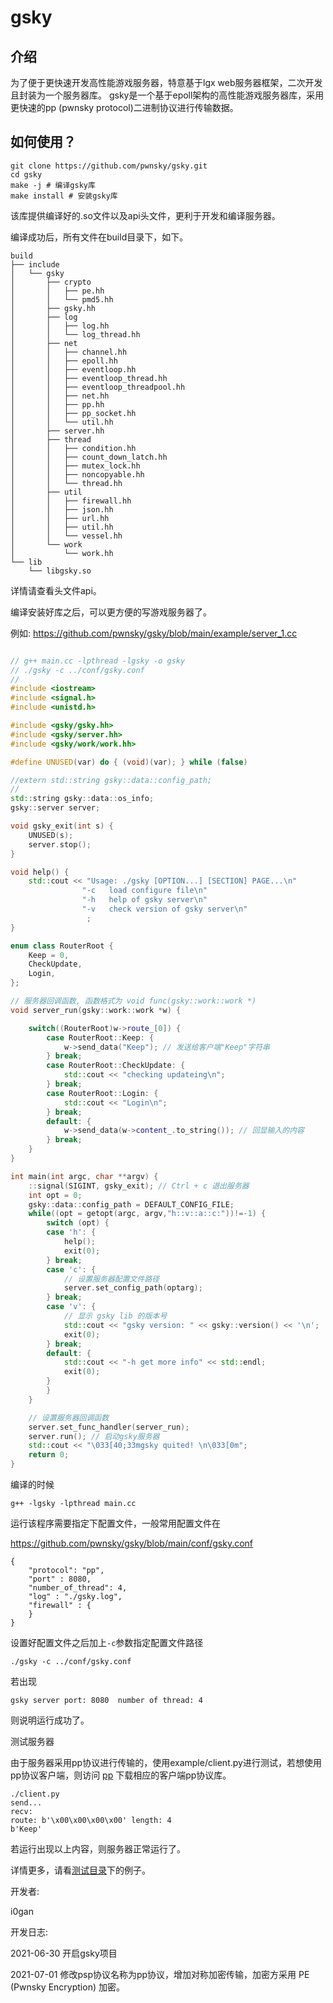 # gsky

## 介绍

为了便于更快速开发高性能游戏服务器，特意基于lgx web服务器框架，二次开发且封装为一个服务器库。
gsky是一个基于epoll架构的高性能游戏服务器库，采用更快速的pp (pwnsky protocol)二进制协议进行传输数据。


## 如何使用？

```
git clone https://github.com/pwnsky/gsky.git
cd gsky
make -j # 编译gsky库
make install # 安装gsky库
```

该库提供编译好的.so文件以及api头文件，更利于开发和编译服务器。

编译成功后，所有文件在build目录下，如下。

```
build
├── include
│   └── gsky
│       ├── crypto
│       │   ├── pe.hh
│       │   └── pmd5.hh
│       ├── gsky.hh
│       ├── log
│       │   ├── log.hh
│       │   └── log_thread.hh
│       ├── net
│       │   ├── channel.hh
│       │   ├── epoll.hh
│       │   ├── eventloop.hh
│       │   ├── eventloop_thread.hh
│       │   ├── eventloop_threadpool.hh
│       │   ├── net.hh
│       │   ├── pp.hh
│       │   ├── pp_socket.hh
│       │   └── util.hh
│       ├── server.hh
│       ├── thread
│       │   ├── condition.hh
│       │   ├── count_down_latch.hh
│       │   ├── mutex_lock.hh
│       │   ├── noncopyable.hh
│       │   └── thread.hh
│       ├── util
│       │   ├── firewall.hh
│       │   ├── json.hh
│       │   ├── url.hh
│       │   ├── util.hh
│       │   └── vessel.hh
│       └── work
│           └── work.hh
└── lib
    └── libgsky.so

```

详情请查看头文件api。



编译安装好库之后，可以更方便的写游戏服务器了。

例如: https://github.com/pwnsky/gsky/blob/main/example/server_1.cc

```c++

// g++ main.cc -lpthread -lgsky -o gsky
// ./gsky -c ../conf/gsky.conf
//
#include <iostream>
#include <signal.h>
#include <unistd.h>

#include <gsky/gsky.hh>
#include <gsky/server.hh>
#include <gsky/work/work.hh>

#define UNUSED(var) do { (void)(var); } while (false)

//extern std::string gsky::data::config_path;
//
std::string gsky::data::os_info;
gsky::server server;

void gsky_exit(int s) {
    UNUSED(s);
    server.stop();
}

void help() {
    std::cout << "Usage: ./gsky [OPTION...] [SECTION] PAGE...\n"
                "-c   load configure file\n"
                "-h   help of gsky server\n"
                "-v   check version of gsky server\n"
                 ;
}

enum class RouterRoot {
    Keep = 0,
    CheckUpdate,
    Login,
};

// 服务器回调函数, 函数格式为 void func(gsky::work::work *)
void server_run(gsky::work::work *w) {

    switch((RouterRoot)w->route_[0]) {
        case RouterRoot::Keep: {
            w->send_data("Keep"); // 发送给客户端"Keep"字符串
        } break;
        case RouterRoot::CheckUpdate: {
            std::cout << "checking updateing\n";
        } break;
        case RouterRoot::Login: {
            std::cout << "Login\n";
        } break;
        default: {
            w->send_data(w->content_.to_string()); // 回显输入的内容
        } break;
    }
}

int main(int argc, char **argv) {
    ::signal(SIGINT, gsky_exit); // Ctrl + c 退出服务器
    int opt = 0;
    gsky::data::config_path = DEFAULT_CONFIG_FILE;
    while((opt = getopt(argc, argv,"h::v::a::c:"))!=-1) {
        switch (opt) {
        case 'h': {
            help();
            exit(0);
        } break;
        case 'c': {
            // 设置服务器配置文件路径
            server.set_config_path(optarg);
        } break;
        case 'v': {
            // 显示 gsky lib 的版本号
            std::cout << "gsky version: " << gsky::version() << '\n';
            exit(0);
        } break;
        default: {
            std::cout << "-h get more info" << std::endl;
            exit(0);
        }
        }
    }

    // 设置服务器回调函数
    server.set_func_handler(server_run);
    server.run(); // 启动gsky服务器
    std::cout << "\033[40;33mgsky quited! \n\033[0m";
    return 0;
}

```


编译的时候

```
g++ -lgsky -lpthread main.cc
```

运行该程序需要指定下配置文件，一般常用配置文件在 

https://github.com/pwnsky/gsky/blob/main/conf/gsky.conf

```
{
    "protocol": "pp",
    "port" : 8080,
    "number_of_thread": 4,
    "log" : "./gsky.log",
    "firewall" : {
    }
}

```

设置好配置文件之后加上`-c`参数指定配置文件路径

```
./gsky -c ../conf/gsky.conf

```

若出现

```
gsky server port: 8080  number of thread: 4
```

则说明运行成功了。

测试服务器

由于服务器采用pp协议进行传输的，使用example/client.py进行测试，若想使用pp协议客户端，则访问 [pp](https://github.com/pwnsky/pp) 下载相应的客户端pp协议库。

```
./client.py
send...
recv: 
route: b'\x00\x00\x00\x00' length: 4
b'Keep'
```

若运行出现以上内容，则服务器正常运行了。



详情更多，请看[测试目录](https://github.com/pwnsky/gsky/tree/main/example)下的例子。



开发者:

i0gan



开发日志:

2021-06-30 开启gsky项目

2021-07-01 修改psp协议名称为pp协议，增加对称加密传输，加密方采用 PE (Pwnsky Encryption) 加密。
